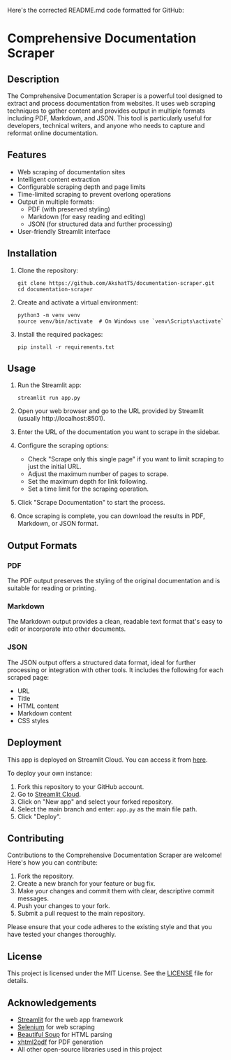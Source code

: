 Here's the corrected README.md code formatted for GitHub:

# Comprehensive Documentation Scraper

## Description

The Comprehensive Documentation Scraper is a powerful tool designed to extract and process documentation from websites. It uses web scraping techniques to gather content and provides output in multiple formats including PDF, Markdown, and JSON. This tool is particularly useful for developers, technical writers, and anyone who needs to capture and reformat online documentation.

## Features

- Web scraping of documentation sites
- Intelligent content extraction
- Configurable scraping depth and page limits
- Time-limited scraping to prevent overlong operations
- Output in multiple formats:
  - PDF (with preserved styling)
  - Markdown (for easy reading and editing)
  - JSON (for structured data and further processing)
- User-friendly Streamlit interface

## Installation

1. Clone the repository:
   ```
   git clone https://github.com/AkshatT5/documentation-scraper.git
   cd documentation-scraper
   ```

2. Create and activate a virtual environment:
   ```
   python3 -m venv venv
   source venv/bin/activate  # On Windows use `venv\Scripts\activate`
   ```

3. Install the required packages:
   ```
   pip install -r requirements.txt
   ```

## Usage

1. Run the Streamlit app:
   ```
   streamlit run app.py
   ```

2. Open your web browser and go to the URL provided by Streamlit (usually http://localhost:8501).

3. Enter the URL of the documentation you want to scrape in the sidebar.

4. Configure the scraping options:
   - Check "Scrape only this single page" if you want to limit scraping to just the initial URL.
   - Adjust the maximum number of pages to scrape.
   - Set the maximum depth for link following.
   - Set a time limit for the scraping operation.

5. Click "Scrape Documentation" to start the process.

6. Once scraping is complete, you can download the results in PDF, Markdown, or JSON format.

## Output Formats

### PDF

The PDF output preserves the styling of the original documentation and is suitable for reading or printing.

### Markdown

The Markdown output provides a clean, readable text format that's easy to edit or incorporate into other documents.

### JSON

The JSON output offers a structured data format, ideal for further processing or integration with other tools. It includes the following for each scraped page:

- URL
- Title
- HTML content
- Markdown content
- CSS styles

## Deployment

This app is deployed on Streamlit Cloud. You can access it from [here](https://documentation-scraper-jac9rhbkvqwzgmdg8gsctu.streamlit.app).

To deploy your own instance:

1. Fork this repository to your GitHub account.
2. Go to [Streamlit Cloud](https://streamlit.io/cloud).
3. Click on "New app" and select your forked repository.
4. Select the main branch and enter: `app.py` as the main file path.
5. Click "Deploy".

## Contributing

Contributions to the Comprehensive Documentation Scraper are welcome! Here's how you can contribute:

1. Fork the repository.
2. Create a new branch for your feature or bug fix.
3. Make your changes and commit them with clear, descriptive commit messages.
4. Push your changes to your fork.
5. Submit a pull request to the main repository.

Please ensure that your code adheres to the existing style and that you have tested your changes thoroughly.

## License

This project is licensed under the MIT License. See the [LICENSE](LICENSE) file for details.

## Acknowledgements

- [Streamlit](https://streamlit.io/) for the web app framework
- [Selenium](https://www.selenium.dev/) for web scraping
- [Beautiful Soup](https://www.crummy.com/software/BeautifulSoup/) for HTML parsing
- [xhtml2pdf](https://github.com/xhtml2pdf/xhtml2pdf) for PDF generation
- All other open-source libraries used in this project
